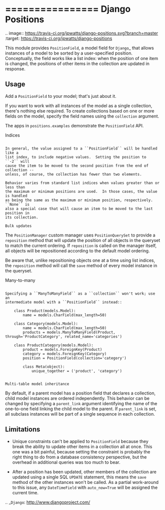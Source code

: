 ================
Django Positions
================


.. image:: https://travis-ci.org/jpwatts/django-positions.svg?branch=master
    :target: https://travis-ci.org/jpwatts/django-positions


This module provides ``PositionField``, a model field for `Django`_ that allows
instances of a model to be sorted by a user-specified position.  Conceptually,
the field works like a list index: when the position of one item is changed, the
positions of other items in the collection are updated in response.


Usage
-----

Add a ``PositionField`` to your model; that's just about it.

If you want to work with all instances of the model as a single collection,
there's nothing else required.  To create collections based on one or more
fields on the model, specify the field names using the ``collection`` argument.

The apps in ``positions.examples`` demonstrate the ``PositionField`` API.


Indices
~~~~~~~

In general, the value assigned to a ``PositionField`` will be handled like a
list index, to include negative values.  Setting the position to ``-2`` will
cause the item to be moved to the second position from the end of collection --
unless, of course, the collection has fewer than two elements.

Behavior varies from standard list indices when values greater than or less than
the maximum or minimum positions are used.  In those cases, the value is handled
as being the same as the maximum or minimum position, respectively.  ``None`` is
also a special case that will cause an item to be moved to the last position in
its collection.

Bulk updates
~~~~~~~~~~~~

The `PositionManager` custom manager uses `PositionQuerySet` to provide a
`reposition` method that will update the position of all objects in the
queryset to match the current ordering.  If `reposition` is called on the
manager itself, all objects will be repositioned according to the default
model ordering.

Be aware that, unlike repositioning objects one at a time using list indices,
the `reposition` method will call the `save` method of every model instance
in the queryset.

Many-to-many
~~~~~~~~~~~~

Specifying a ``ManyToManyField`` as a ``collection`` won't work; use an
intermediate model with a ``PositionField`` instead::

    class Product(models.Model):
        name = models.CharField(max_length=50)

    class Category(models.Model):
        name = models.CharField(max_length=50)
        products = models.ManyToManyField(Product, through='ProductCategory', related_name='categories')

    class ProductCategory(models.Model):
        product = models.ForeignKey(Product)
        category = models.ForeignKey(Category)
        position = PositionField(collection='category')

        class Meta(object):
            unique_together = ('product', 'category')


Multi-table model inheritance
~~~~~~~~~~~~~~~~~~~~~~~~~~~~~

By default, if a parent model has a position field that declares a collection,
child model instances are ordered independently. This behavior can be changed
by specifying a `parent_link` argument identifying the name of the one-to-one
field linking the child model to the parent. If `parent_link` is set, all subclass
instances will be part of a single sequence in each collection.


Limitations
-----------

* Unique constraints can't be applied to ``PositionField`` because they break
  the ability to update other items in a collection all at once.  This one was
  a bit painful, because setting the constraint is probably the right thing to
  do from a database consistency perspective, but the overhead in additional
  queries was too much to bear.

* After a position has been updated, other members of the collection are updated
  using a single SQL ``UPDATE`` statement, this means the ``save`` method of the
  other instances won't be called.  As a partial work-around to this issue,
  any ``DateTimeField`` with ``auto_now=True`` will be assigned the current time.


.. _`Django`: http://www.djangoproject.com/
